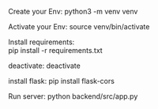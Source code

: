 
Create your Env:
python3 -m venv venv

Activate your Env:
source venv/bin/activate

Install requirements:   
pip install -r requirements.txt

deactivate:
deactivate

install flask:
pip install flask-cors

Run server:
python backend/src/app.py


